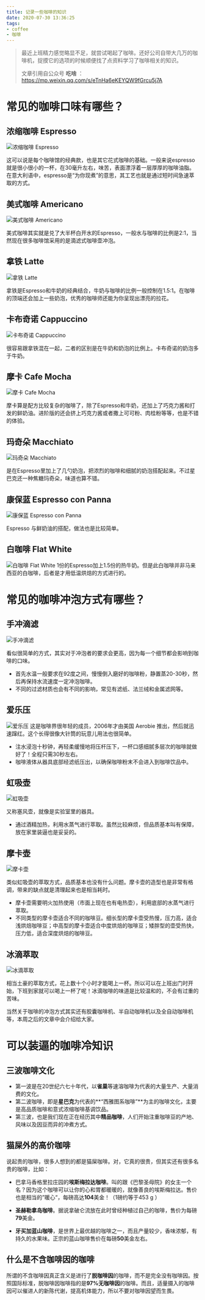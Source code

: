 ```yaml
---
title: 记录一些咖啡的知识
date: 2020-07-30 13:36:25
tags: 
- coffee
- 咖啡
---
```


> 最近上班精力感觉略显不足，就尝试喝起了咖啡。还好公司自带大几万的咖啡机，捉摸它的选项的时候顺便找了点资料学习了咖啡相关的知识。
>
> 
>
> 文章引用自公众号 **吃啥** ：https://mp.weixin.qq.com/s/eTnHa6eKEYQW9fGrcu5j7A

<!-- more -->

# 常见的咖啡口味有哪些？

## 浓缩咖啡 Espresso

![浓缩咖啡 Espresso](https://img.ryzn.me/images/1596090835748.webp!webp)

这可以说是每个咖啡馆的经典款，也是其它花式咖啡的基础。一般来说espresso就是很小很小的一杯，在30毫升左右，味苦，表面漂浮着一层厚厚的咖啡油脂。在意大利语中，espresso是“为你现煮”的意思，其工艺也就是通过短时间急速萃取的方式。

## 美式咖啡 Americano

![美式咖啡 Americano](https://img.ryzn.me/images/1596091129262.webp!webp)

美式咖啡其实就是兑了大半杯白开水的Espresso，一般水与咖啡的比例是2:1，当然现在很多咖啡馆采用的是滴滤式咖啡壶冲泡。

## 拿铁 Latte

![拿铁 Latte](https://img.ryzn.me/images/1596091801337.webp!webp)

拿铁是Espresso和牛奶的经典结合，牛奶与咖啡的比例一般控制在1.5:1。在咖啡的顶端还会加上一些奶泡，优秀的咖啡师还能为你呈现出漂亮的拉花。

## 卡布奇诺 Cappuccino

![卡布奇诺 Cappuccino](https://img.ryzn.me/images/1596091856684.webp!webp)

很容易跟拿铁混在一起，二者的区别是在牛奶和奶泡的比例上。卡布奇诺的奶泡多于牛奶。

## 摩卡 Cafe Mocha

![摩卡 Cafe Mocha](https://img.ryzn.me/images/1596091919756.webp!webp)

摩卡算是配方比较复杂的咖啡了，除了Espresso和牛奶，还加上了巧克力酱和打发的鲜奶油。进阶版的还会挤上巧克力酱或者撒上可可粉、肉桂粉等等，也是不错的体验。

## 玛奇朵 Macchiato

![玛奇朵 Macchiato](https://img.ryzn.me/images/1596091977944.webp!webp)

是在Espresso里加上了几勺奶泡，把浓烈的咖啡和细腻的奶泡搭配起来。不过星巴克还一种焦糖玛奇朵，味道也算不错。

## 康保蓝 Espresso con Panna

![康保蓝 Espresso con Panna](https://img.ryzn.me/images/1596092010674.webp!webp)

Espresso 与鲜奶油的搭配，做法也是比较简单。

## 白咖啡 Flat White

![白咖啡 Flat White](https://img.ryzn.me/images/1596092052467.webp!webp)
1份的Espresso加上1.5份的热牛奶。但是此白咖啡并非马来西亚的白咖啡，后者是才用低温烘焙的方式进行的。

# 常见的咖啡冲泡方式有哪些？

## 手冲滴滤

![手冲滴滤](https://img.ryzn.me/images/1596092112910.webp!webp)

看似很简单的方式，其实对于冲泡者的要求会更高，因为每一个细节都会影响到咖啡的口味。

- 首先水温一般要求在92度之间，慢慢倒入磨好的咖啡粉，静置蒸20-30秒，然后再保持水流速度一定冲泡咖啡。
- 不同的过滤材质也会有不同的影响，常见有滤纸、法兰绒和金属滤网等。

## 爱乐压

![爱乐压](https://img.ryzn.me/images/1596092191084.webp!webp)
这是咖啡界很年轻的成员，2006年才由美国 Aerobie 推出，然后就迅速蹿红。这个长得很像大针筒的玩意儿用法也很简单。

- 注水浸泡十秒钟，再轻柔缓慢地将压杆压下，一杯口感细腻多层次的咖啡就做好了！全程只需30秒左右。
- 咖啡液体从器具底部经滤纸压出，以确保咖啡粉末不会进入到咖啡饮品中。

## 虹吸壶

![虹吸壶](https://img.ryzn.me/images/1596092227339.webp!webp)

又称塞风壶，就像是实验室里的器具。

- 通过酒精加热，利用水蒸气进行萃取。虽然比较麻烦，但品质基本叫有保障，放在家里装逼也是妥妥的。

## 摩卡壶

![摩卡壶](https://img.ryzn.me/images/1596092314180.webp!webp)

类似虹吸壶的萃取方式，品质基本也没有什么问题。摩卡壶的造型也是非常有格调，带来的缺点就是清理起来也是相当耗时。

- 摩卡壶需要明火加热使用（市面上现在也有电热壶），利用底部的水蒸气进行萃取。
- 不同类型的摩卡壶适合不同的咖啡豆。细长型的摩卡壶受热慢，压力高，适合浅烘焙咖啡豆；中高型的摩卡壶适合中度烘焙的咖啡豆；矮胖型的壶受热快，压力低，适合深度烘焙的咖啡豆。

## 冰滴萃取

![冰滴萃取](https://img.ryzn.me/images/1596092357417.webp!webp)

相当土豪的萃取方式，花上数十个小时才能喝上一杯。所以可以在上班出门时开始，下班到家就可以喝上一杯了呢！冰滴咖啡的味道是比较温和的，不会有过重的苦味。

当然关于咖啡的冲泡方式其实还有胶囊咖啡机、半自动咖啡机以及全自动咖啡机等，本周之后的文章中会介绍给大家。

# 可以装逼的咖啡冷知识

## 三波咖啡文化

- 第一波是在20世纪六七十年代，以**雀巢**等速溶咖啡为代表的大量生产、大量消费的文化。
- 第二波咖啡，即是**星巴克**为代表的**“西雅图系咖啡”**为主的咖啡文化，主要是高品质咖啡和意式浓缩咖啡基调饮品。
- 第三波，也是我们现在正在经历其中**精品咖啡**，人们开始注重咖啡豆的产地、风味以及因豆而异的冲煮方式。

## 猫屎外的高价咖啡

说起贵的咖啡，很多人想到的都是猫屎咖啡。对，它真的很贵，但其实还有很多名贵的咖啡，比如：

- 巴拿马香格里拉庄园的**埃斯梅拉达咖啡**。叫的跟《巴黎圣母院》的女主一个名？因为这个咖啡可以让你的心和胃都暖暖的，就像善良的埃斯梅拉达。售价也是相当的”暖心“，每磅高达**104**美金！（1磅约等于453 g ）

- **圣赫勒拿岛咖啡**。据说拿破仑流放在此时曾经种植过自己的咖啡，售价为每磅**79**美金。

- **牙买加蓝山咖啡**，是世界上最优越的咖啡之一，而且产量较少，香味浓郁，有持久的水果味。正宗的蓝山咖啡售价在每磅**50**美金左右。

## 什么是不含咖啡因的咖啡

所谓的不含咖啡因真正含义是进行了**脱咖啡因**的咖啡，而不是完全没有咖啡因。按照国际标准，脱咖啡因咖啡指的是**97%无咖啡因**的咖啡。而且，适量摄入的咖啡因可以催进人的新陈代谢，提高机体能力，所以不要对咖啡因望而生畏。
